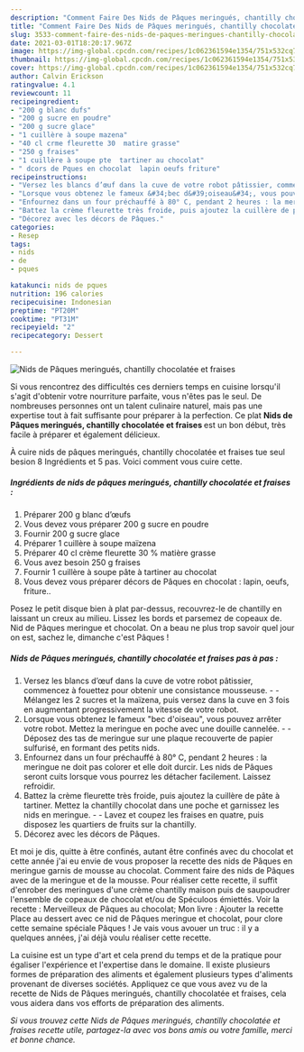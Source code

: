 ```yaml
---
description: "Comment Faire Des Nids de Pâques meringués, chantilly chocolatée et fraises"
title: "Comment Faire Des Nids de Pâques meringués, chantilly chocolatée et fraises"
slug: 3533-comment-faire-des-nids-de-paques-meringues-chantilly-chocolatee-et-fraises
date: 2021-03-01T18:20:17.967Z
image: https://img-global.cpcdn.com/recipes/1c062361594e1354/751x532cq70/nids-de-paques-meringues-chantilly-chocolatee-et-fraises-photo-principale-de-la-recette.jpg
thumbnail: https://img-global.cpcdn.com/recipes/1c062361594e1354/751x532cq70/nids-de-paques-meringues-chantilly-chocolatee-et-fraises-photo-principale-de-la-recette.jpg
cover: https://img-global.cpcdn.com/recipes/1c062361594e1354/751x532cq70/nids-de-paques-meringues-chantilly-chocolatee-et-fraises-photo-principale-de-la-recette.jpg
author: Calvin Erickson
ratingvalue: 4.1
reviewcount: 11
recipeingredient:
- "200 g blanc dufs"
- "200 g sucre en poudre"
- "200 g sucre glace"
- "1 cuillère à soupe mazena"
- "40 cl crme fleurette 30  matire grasse"
- "250 g fraises"
- "1 cuillère à soupe pte  tartiner au chocolat"
- " dcors de Pques en chocolat  lapin oeufs friture"
recipeinstructions:
- "Versez les blancs d’œuf dans la cuve de votre robot pâtissier, commencez à fouettez pour obtenir une consistance mousseuse.  Mélangez les 2 sucres et la maïzena, puis versez dans la cuve en 3 fois en augmentant progressivement la vitesse de votre robot."
- "Lorsque vous obtenez le fameux &#34;bec d&#39;oiseau&#34;, vous pouvez arrêter votre robot. Mettez la meringue en poche avec une douille cannelée.  Déposez des tas de meringue sur une plaque recouverte de papier sulfurisé, en formant des petits nids."
- "Enfournez dans un four préchauffé à 80° C, pendant 2 heures : la meringue ne doit pas colorer et elle doit durcir. Les nids de Pâques seront cuits lorsque vous pourrez les détacher facilement. Laissez refroidir."
- "Battez la crème fleurette très froide, puis ajoutez la cuillère de pâte à tartiner. Mettez la chantilly chocolat dans une poche et garnissez les nids en meringue.  Lavez et coupez les fraises en quatre, puis disposez les quartiers de fruits sur la chantilly."
- "Décorez avec les décors de Pâques."
categories:
- Resep
tags:
- nids
- de
- pques

katakunci: nids de pques 
nutrition: 196 calories
recipecuisine: Indonesian
preptime: "PT20M"
cooktime: "PT31M"
recipeyield: "2"
recipecategory: Dessert

---
```



![Nids de Pâques meringués, chantilly chocolatée et fraises](https://img-global.cpcdn.com/recipes/1c062361594e1354/751x532cq70/nids-de-paques-meringues-chantilly-chocolatee-et-fraises-photo-principale-de-la-recette.jpg)

Si vous rencontrez des difficultés ces derniers temps en cuisine lorsqu'il s'agit d'obtenir votre nourriture parfaite, vous n'êtes pas le seul. De nombreuses personnes ont un talent culinaire naturel, mais pas une expertise tout à fait suffisante pour préparer à la perfection. Ce plat <strong> Nids de Pâques meringués, chantilly chocolatée et fraises </strong> est un bon début, très facile à préparer et également délicieux.

<!--inarticleads1-->

À cuire nids de pâques meringués, chantilly chocolatée et fraises tue seul besion 8 Ingrédients et 5 pas. Voici comment vous cuire cette.

##### Ingrédients de nids de pâques meringués, chantilly chocolatée et fraises :

1. Préparer 200 g blanc d’œufs
1. Vous devez vous préparer 200 g sucre en poudre
1. Fournir 200 g sucre glace
1. Préparer 1 cuillère à soupe maïzena
1. Préparer 40 cl crème fleurette 30 % matière grasse
1. Vous avez besoin 250 g fraises
1. Fournir 1 cuillère à soupe pâte à tartiner au chocolat
1. Vous devez vous préparer  décors de Pâques en chocolat : lapin, oeufs, friture..


Posez le petit disque bien à plat par-dessus, recouvrez-le de chantilly en laissant un creux au milieu. Lissez les bords et parsemez de copeaux de. Nid de Pâques meringue et chocolat. On a beau ne plus trop savoir quel jour on est, sachez le, dimanche c&#39;est Pâques ! 

<!--inarticleads2-->

##### Nids de Pâques meringués, chantilly chocolatée et fraises pas à pas :

1. Versez les blancs d’œuf dans la cuve de votre robot pâtissier, commencez à fouettez pour obtenir une consistance mousseuse. -  - Mélangez les 2 sucres et la maïzena, puis versez dans la cuve en 3 fois en augmentant progressivement la vitesse de votre robot.
1. Lorsque vous obtenez le fameux &#34;bec d&#39;oiseau&#34;, vous pouvez arrêter votre robot. Mettez la meringue en poche avec une douille cannelée. -  - Déposez des tas de meringue sur une plaque recouverte de papier sulfurisé, en formant des petits nids.
1. Enfournez dans un four préchauffé à 80° C, pendant 2 heures : la meringue ne doit pas colorer et elle doit durcir. Les nids de Pâques seront cuits lorsque vous pourrez les détacher facilement. Laissez refroidir.
1. Battez la crème fleurette très froide, puis ajoutez la cuillère de pâte à tartiner. Mettez la chantilly chocolat dans une poche et garnissez les nids en meringue. -  - Lavez et coupez les fraises en quatre, puis disposez les quartiers de fruits sur la chantilly.
1. Décorez avec les décors de Pâques.


Et moi je dis, quitte à être confinés, autant être confinés avec du chocolat et cette année j&#39;ai eu envie de vous proposer la recette des nids de Pâques en meringue garnis de mousse au chocolat. Comment faire des nids de Pâques avec de la meringue et de la mousse. Pour réaliser cette recette, il suffit d&#39;enrober des meringues d&#39;une crème chantilly maison puis de saupoudrer l&#39;ensemble de copeaux de chocolat et/ou de Spéculoos émiettés. Voir la recette : Merveilleux de Pâques au chocolat; Mon livre : Ajouter la recette Place au dessert avec ce nid de Pâques meringue et chocolat, pour clore cette semaine spéciale Pâques ! Je vais vous avouer un truc : il y a quelques années, j&#39;ai déjà voulu réaliser cette recette. 

<!--inarticleads1-->

<p>
La cuisine est un type d'art et cela prend du temps et de la pratique pour égaliser l'expérience et l'expertise dans le domaine. Il existe plusieurs formes de préparation des aliments et également plusieurs types d'aliments provenant de diverses sociétés. Appliquez ce que vous avez vu de la recette de Nids de Pâques meringués, chantilly chocolatée et fraises, cela vous aidera dans vos efforts de préparation des aliments.
</p>

<p>
<i>Si vous trouvez cette Nids de Pâques meringués, chantilly chocolatée et fraises recette utile, partagez-la avec vos bons amis ou votre famille, merci et bonne chance.</i>
</p>
